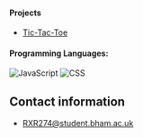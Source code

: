 #### Projects
* [Tic-Tac-Toe](https://github.com/hyperFounder/TicTacToe)

#### Programming Languages:


![JavaScript](https://img.shields.io/badge/-JavaScript-000000?style=flat&logo=javascript)
![CSS](https://img.shields.io/badge/-CSS-000000?style=flat&logo=css3)


## Contact information

- RXR274@student.bham.ac.uk

